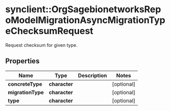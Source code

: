 # synclient::OrgSagebionetworksRepoModelMigrationAsyncMigrationTypeChecksumRequest

Request checksum for given type.

## Properties
Name | Type | Description | Notes
------------ | ------------- | ------------- | -------------
**concreteType** | **character** |  | [optional] 
**migrationType** | **character** |  | [optional] 
**type** | **character** |  | [optional] 


